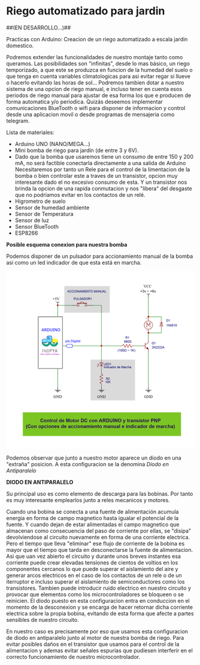 # Riego automatizado para jardin  
##(EN DESARROLLO...)##

Practicas con Arduino: Creacion de un riego automatizado a escala jardin domestico.

Podremos extender las funcionalidades de nuestro montaje tanto como queramos.
Las posibilidades son "infinitas", desde lo mas básico, un riego temporizado, a que este se produzca en funcion de la humedad del suelo o que tenga en cuenta variables climatologicas para asi evitar regar si llueve o hacerlo evitando las horas de sol...
Podremos tambien dotar a nuestro sistema de una opcion de riego manual, e incluso tener en cuenta esos periodos de riego manual para ajustar de esa forma los que e producen de forma automatica y/o periodica.
Quizás deseemos implementar comunicaciones BlueTooth o wifi para disponer de informacion y control desde una aplicacion movil o desde programas de mensajeria como telegram.

Lista de materiales:

- Arduino UNO (NANO/MEGA...)
- Mini bomba de riego para jardín (de entre 3 y 6V).
- Dado que la bomba que usaremos tiene un consumo de entre 150 y 200 mA, no será factible conectarla directamente a una salida de Arduino
  Necesitaremos por tanto un Rele para el control de la limentacion de la bomba o bien controlar este a traves de un transistor, 
  opcion muy interesante dado el no excesivo consumo de esta. Y un transistor nos brinda la opcion de una rapida conmutacion y nos "libera" del desgaste que no podriamos     evitar en los contactos de un relé. 
- Higrometro de suelo
- Sensor de humedad ambiente
- Sensor de Temperatura
- Sensor de luz
- Sensor BlueTooth
- ESP8266

**Posible esquema conexion para nuestra bomba**

Podemos disponer de un pulsador para accionamiento manual de la bomba asi como un led indicador de que esta está en marcha.

![](./Arduino-Motor_DC-y-transistorPNP.png)


Podemos observar que junto a nuestro motor aparece un diodo en una "extraña" posicion.
A esta configuracion se la denomina *Diodo en Antiparalelo*

**DIODO EN ANTIPARALELO**

Su principal uso es como elemento de descarga para las bobinas.
Por tanto es muy interesante emplearlos junto a reles mecanicos y motores.

Cuando una bobina se conecta a una fuente de alimentación acumula energia en forma de campo magnetico hasta igualar el potencial de la fuente.
Y cuando dejan de estar alimentadas el campo magnetico que almacenan como consecuencia del paso de corriente por ellas, se "disipa" devolviendose al circuito nuevamente en forma de una corriente electrica.
Pero el tiempo que lleva "eliminar" ese flujo de corriente de la bobina es mayor que el tiempo que tarda en desconectarse la fuente de alimentacion.
Asi que uan vez abierto el circuito y durante unos breves instantes esa corriente puede crear elevadas tensiones de cientos de voltios en los componentes cercanos lo que puede superar el aislamiento del aire y generar arcos electricos en el caso de los contactos de un rele o de un iterruptor e incluso superar el aislamiento de semiconductores como los transistores.
Tambien puede introducir ruido electrico en nuestro circuito y provocar que elementos como los microcontroladores se bloqueen o se reinicien.
El diodo puesto en esta configuracion entra en conduccion en el momento de la desconexion y se encarga de hacer retornar dicha corriente electrica sobre la propia bobina, evitando de esta forma que afecte a partes sensibles de nuestro circuito.

En nuestro caso es precisamente por eso que usamos esta configuracion de diodo en antiparalelo junto al motor de nuestra bomba de riego. Para evitar posibles daños en el transistor que usamos para el control de la alimentacion y ademas evitar señales espurias que pudiesen interferir en el correcto funcionamiento de nuestro microcontrolador.


